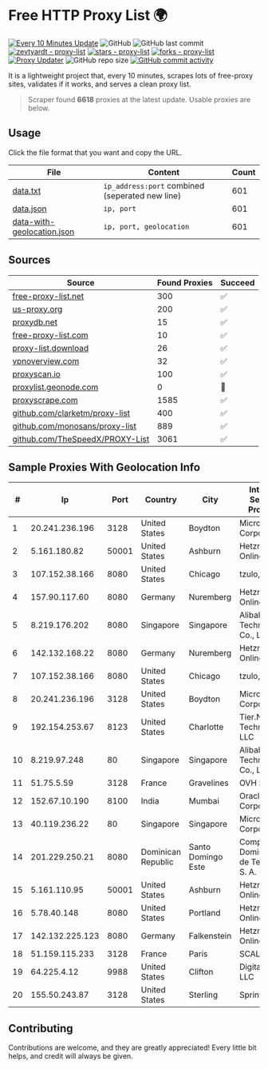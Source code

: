 
# Free HTTP Proxy List 🌍

[![Every 10 Minutes Update](https://github.com/mertguvencli/http-proxy-list/actions/workflows/main.yml/badge.svg?branch=main)](https://github.com/mertguvencli/http-proxy-list/actions/workflows/main.yml)
![GitHub](https://img.shields.io/github/license/mertguvencli/http-proxy-list)
![GitHub last commit](https://img.shields.io/github/last-commit/mertguvencli/http-proxy-list)
[![zevtyardt - proxy-list](https://img.shields.io/static/v1?label=zevtyardt&message=proxy-list&color=blue&logo=github)](https://github.com/zevtyardt/proxy-list "Go to GitHub repo")
[![stars - proxy-list](https://img.shields.io/github/stars/zevtyardt/proxy-list?style=social)](https://github.com/zevtyardt/proxy-list)
[![forks - proxy-list](https://img.shields.io/github/forks/zevtyardt/proxy-list?style=social)](https://github.com/zevtyardt/proxy-list)
[![Proxy Updater](https://github.com/zevtyardt/proxy-list/workflows/Proxy%20Updater/badge.svg)](https://github.com/zevtyardt/proxy-list/actions?query=workflow:"Proxy+Updater")
![GitHub repo size](https://img.shields.io/github/repo-size/zevtyardt/proxy-list)
[![GitHub commit activity](https://img.shields.io/github/commit-activity/m/zevtyardt/proxy-list?logo=commits)](https://github.com/zevtyardt/proxy-list/commits/main)

It is a lightweight project that, every 10 minutes, scrapes lots of free-proxy sites, validates if it works, and serves a clean proxy list.

> Scraper found **6618** proxies at the latest update. Usable proxies are below.

## Usage

Click the file format that you want and copy the URL.

|File|Content|Count|
|----|-------|-----|
|[data.txt](https://raw.githubusercontent.com/mertguvencli/http-proxy-list/main/proxy-list/data.txt)|`ip_address:port` combined (seperated new line)|601|
|[data.json](https://raw.githubusercontent.com/mertguvencli/http-proxy-list/main/proxy-list/data.json)|`ip, port`|601|
|[data-with-geolocation.json](https://raw.githubusercontent.com/mertguvencli/http-proxy-list/main/proxy-list/data-with-geolocation.json)|`ip, port, geolocation`|601|

## Sources

|Source|Found Proxies|Succeed|
|------|-------------|-------|
|[free-proxy-list.net](https://free-proxy-list.net)|300|✅|
|[us-proxy.org](https://www.us-proxy.org)|200|✅|
|[proxydb.net](http://proxydb.net)|15|✅|
|[free-proxy-list.com](https://free-proxy-list.com/?page=&port=&type%5B%5D=http&type%5B%5D=https&up_time=0&search=Search)|10|✅|
|[proxy-list.download](https://www.proxy-list.download/HTTP)|26|✅|
|[vpnoverview.com](https://vpnoverview.com/privacy/anonymous-browsing/free-proxy-servers)|32|✅|
|[proxyscan.io](https://www.proxyscan.io)|100|✅|
|[proxylist.geonode.com](https://proxylist.geonode.com/api/proxy-list?limit=300&page=1&sort_by=lastChecked&sort_type=desc&protocols=http,https)|0|🚫|
|[proxyscrape.com](https://api.proxyscrape.com/v2/?request=displayproxies&protocol=http&timeout=10000&country=all&ssl=all&anonymity=all)|1585|✅|
|[github.com/clarketm/proxy-list](https://raw.githubusercontent.com/clarketm/proxy-list/master/proxy-list-raw.txt)|400|✅|
|[github.com/monosans/proxy-list](https://raw.githubusercontent.com/monosans/proxy-list/main/proxies/http.txt)|889|✅|
|[github.com/TheSpeedX/PROXY-List](https://raw.githubusercontent.com/TheSpeedX/PROXY-List/master/http.txt)|3061|✅|


## Sample Proxies With Geolocation Info

|#|Ip|Port|Country|City|Internet Service Provider|
|-|--|----|-------|----|-------------------------|
|1|20.241.236.196|3128|United States|Boydton|Microsoft Corporation|
|2|5.161.180.82|50001|United States|Ashburn|Hetzner Online GmbH|
|3|107.152.38.166|8080|United States|Chicago|tzulo, inc.|
|4|157.90.117.60|8080|Germany|Nuremberg|Hetzner Online GmbH|
|5|8.219.176.202|8080|Singapore|Singapore|Alibaba (US) Technology Co., Ltd.|
|6|142.132.168.22|8080|Germany|Nuremberg|Hetzner Online GmbH|
|7|107.152.38.166|8080|United States|Chicago|tzulo, inc.|
|8|20.241.236.196|3128|United States|Boydton|Microsoft Corporation|
|9|192.154.253.67|8123|United States|Charlotte|Tier.Net Technologies LLC|
|10|8.219.97.248|80|Singapore|Singapore|Alibaba (US) Technology Co., Ltd.|
|11|51.75.5.59|3128|France|Gravelines|OVH SAS|
|12|152.67.10.190|8100|India|Mumbai|Oracle Corporation|
|13|40.119.236.22|80|Singapore|Singapore|Microsoft Corporation|
|14|201.229.250.21|8080|Dominican Republic|Santo Domingo Este|Compañía Dominicana de Teléfonos S. A.|
|15|5.161.110.95|50001|United States|Ashburn|Hetzner Online GmbH|
|16|5.78.40.148|8080|United States|Portland|Hetzner Online GmbH|
|17|142.132.225.123|8080|Germany|Falkenstein|Hetzner Online GmbH|
|18|51.159.115.233|3128|France|Paris|SCALEWAY|
|19|64.225.4.12|9988|United States|Clifton|DigitalOcean, LLC|
|20|155.50.243.87|3128|United States|Sterling|Sprint|



## Contributing

Contributions are welcome, and they are greatly appreciated! Every
little bit helps, and credit will always be given.

